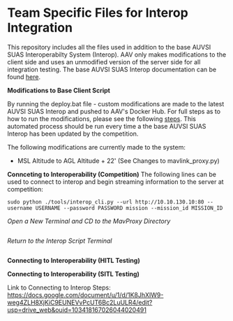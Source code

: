 # Team Specific Files for Interop Integration
This repository includes all the files used in addition to the base AUVSI SUAS Interoperabilty System (Interop). AAV only makes modifications to the client side and uses an unmodified version of the server side for all integration testing. The base AUVSI SUAS Interop documentation can be found [here](https://github.com/auvsi-suas/interop).


**Modifications to Base Client Script**

By running the deploy.bat file - custom modifications are made to the latest AUVSI SUAS Interop and pushed to AAV's Docker Hub. For full steps as to how to run the modifications, please see the following [steps](https://docs.google.com/spreadsheets/u/1/d/19mjOYNVK9p9t9GF8WmlmqMOV-TGl6wsb1qi4te709V4/edit?usp=drive_web&ouid=103418167026044020491). This automated process should be run every time a the base AUVSI SUAS Interop has been updated by the competition.

The following modifications are currently made to the system:
- MSL Altitude to AGL Altitude + 22' (See Changes to mavlink_proxy.py)

**Connceting to Interoperability (Competition)**
The following lines can be used to connect to interop and begin streaming information to the server at competition:

```sudo docker run --net=host --interactive --tty aavvt/interop:latest
sudo python ./tools/interop_cli.py --url http://10.10.130.10:80 --username USERNAME --password PASSWORD mission --mission_id MISSION_ID
```

*Open a New Terminal and CD to the MavProxy Directory*

```sudo python mavproxy.py --master=/dev/ttyUSB# --out=udp:127.0.0.1:14550 --out=udpout:10.10.130.93:14551
```

*Return to the Interop Script Terminal*

```sudo python ./tools/interop_cli.py --url http://10.10.130.10:80 --username virginiatech --password 3391799053 mavlink --device 127.0.0.1:14550
```



**Connecting to Interoperability (HITL Testing)**

**Connecting to Interoperability (SITL Testing)**

Link to Connecting to Interop Steps: https://docs.google.com/document/u/1/d/1K8JhXIW9-weg4ZLH8XjKiC9EUNEVvPcUT6Bc2LuULR4/edit?usp=drive_web&ouid=103418167026044020491
